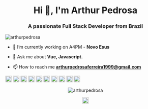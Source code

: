 <h1 align="center">Hi 👋, I'm Arthur Pedrosa</h1>
<h3 align="center">A passionate Full Stack Developer from Brazil</h3>

<p align="left"> <img src="https://komarev.com/ghpvc/?username=arthurpedrosa" alt="arthurpedrosa" /> </p>

- 🔭 I’m currently working on A4PM - **Novo Esus**

- 💬 Ask me about **Vue, Javascript.**

- 📫 How to reach me **arthurpedrosaferreira1999@gmail.com**

<p align="left"><img src="https://devicons.github.io/devicon/devicon.git/icons/vuejs/vuejs-original-wordmark.svg" alt="vuejs" width="20" height="20"/> <img src="https://devicons.github.io/devicon/devicon.git/icons/react/react-original-wordmark.svg" alt="react" width="20" height="20"/> <img src="https://devicons.github.io/devicon/devicon.git/icons/bootstrap/bootstrap-plain.svg" alt="bootstrap" width="20" height="20"/> <img src="https://devicons.github.io/devicon/devicon.git/icons/css3/css3-original-wordmark.svg" alt="css3" width="20" height="20"/> <img src="https://devicons.github.io/devicon/devicon.git/icons/html5/html5-original-wordmark.svg" alt="html5" width="20" height="20"/> <img src="https://devicons.github.io/devicon/devicon.git/icons/javascript/javascript-original.svg" alt="javascript" width="20" height="20"/> <img src="https://devicons.github.io/devicon/devicon.git/icons/mysql/mysql-original-wordmark.svg" alt="mysql" width="20" height="20"/> <img src="https://devicons.github.io/devicon/devicon.git/icons/sass/sass-original.svg" alt="sass" width="20" height="20"/> <img src="https://devicons.github.io/devicon/devicon.git/icons/nodejs/nodejs-original-wordmark.svg" alt="nodejs" width="20" height="20"/> <img src="https://devicons.github.io/devicon/devicon.git/icons/express/express-original-wordmark.svg" alt="express" width="20" height="20"/></p><p align="center"> <img src="https://github-readme-stats.vercel.app/api?username=arthurpedrosa&show_icons=true" alt="arthurpedrosa" /> </p>

<p align="center">
<a href="https://linkedin.com/in/arthur-pedrosa-39835516a" target="blank"><img align="center" src="https://cdn.jsdelivr.net/npm/simple-icons@3.0.1/icons/linkedin.svg" alt="arthur-pedrosa-39835516a" height="20" width="20" /></a>
</p>
